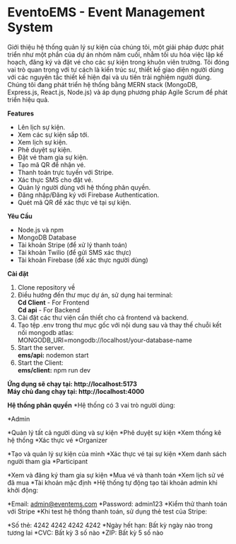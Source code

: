 # EventoEMS - Event Management System

Giới thiệu hệ thống quản lý sự kiện của chúng tôi, một giải pháp được phát triển như một phần của dự án nhóm năm cuối, nhằm tối ưu hóa việc lập kế hoạch, đăng ký và đặt vé cho các sự kiện trong khuôn viên trường. Tôi đóng vai trò quan trọng với tư cách là kiến trúc sư, thiết kế giao diện người dùng với các nguyên tắc thiết kế hiện đại và ưu tiên trải nghiệm người dùng. Chúng tôi đang phát triển hệ thống bằng MERN stack (MongoDB, Express.js, React.js, Node.js) và áp dụng phương pháp Agile Scrum để phát triển hiệu quả.


**Features**
* Lên lịch sự kiện.
* Xem các sự kiện sắp tới.
* Xem lịch sự kiện.
* Phê duyệt sự kiện.
* Đặt vé tham gia sự kiện.
* Tạo mã QR để nhận vé.
* Thanh toán trực tuyến với Stripe.
* Xác thực SMS cho đặt vé.
* Quản lý người dùng với hệ thống phân quyền.
* Đăng nhập/Đăng ký với Firebase Authentication.
* Quét mã QR để xác thực vé tại sự kiện.

**Yêu Cầu**
* Node.js và npm
* MongoDB Database
* Tài khoản Stripe (để xử lý thanh toán)
* Tài khoản Twilio (để gửi SMS xác thực)
* Tài khoản Firebase (để xác thực người dùng)

**Cài đặt**
1. Clone repository về 
2. Điều hướng đến thư mục dự án, sử dụng hai terminal: <br>
    **Cd Client** - For Frontend <br>
    **Cd api** - For Backend <br>
3. Cài đặt các thư viện cần thiết cho cả frontend và backend.
4. Tạo tệp .env trong thư mục gốc với nội dung sau và thay thế chuỗi kết nối  mongodb atlas:  <br>
     MONGODB_URI=mongodb://localhost/your-database-name
5. Start the server.<br>
     **ems/api:** nodemon start<br>
7. Start the Client:<br>
      **ems/client:** npm run dev

**Ứng dụng sẽ chạy tại: http://localhost:5173**<br>
**Máy chủ đang chạy tại: http://localhost:4000**

**Hệ thống phân quyền**
*Hệ thống có 3 vai trò người dùng:

*Admin

*Quản lý tất cả người dùng và sự kiện
*Phê duyệt sự kiện
*Xem thống kê hệ thống
*Xác thực vé
*Organizer

*Tạo và quản lý sự kiện của mình
*Xác thực vé tại sự kiện
*Xem danh sách người tham gia
*Participant

*Xem và đăng ký tham gia sự kiện
*Mua vé và thanh toán
*Xem lịch sử vé đã mua
*Tài khoản mặc định
*Hệ thống tự động tạo tài khoản admin khi khởi động:

*Email: admin@eventems.com
*Password: admin123
*Kiểm thử thanh toán với Stripe
*Khi test hệ thống thanh toán, sử dụng thẻ test của Stripe:

*Số thẻ: 4242 4242 4242 4242
*Ngày hết hạn: Bất kỳ ngày nào trong tương lai
*CVC: Bất kỳ 3 số nào
*ZIP: Bất kỳ 5 số nào
 
